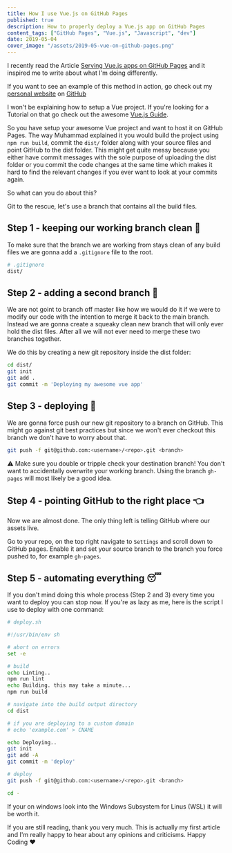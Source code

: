 ```yaml
---
title: How I use Vue.js on GitHub Pages
published: true
description: How to properly deploy a Vue.js app on GitHub Pages
content_tags: ["GitHub Pages", "Vue.js", "Javascript", "dev"]
date: 2019-05-04
cover_image: "/assets/2019-05-vue-on-github-pages.png"
---
```


I recently read the Article [Serving Vue.js apps on GitHub Pages](https://blog.usmanity.com/serving-vue-js-apps-on-github-pages/) and it inspired me to write about what I'm doing differently.

If you want to see an example of this method in action, go check out my [personal website](https://tiimb.work) on [GitHub](https://github.com/Tiim/Tiim.github.io)

I won't be explaining how to setup a Vue project. If you're looking for a Tutorial on that go check out the awesome [Vue.js Guide](https://vuejs.org/v2/guide/).

So you have setup your awesome Vue project and want to host it on GitHub Pages. The way Muhammad explained it you would build the project using `npm run build`, commit the `dist/` folder along with your source files and point GitHub to the dist folder. This might get quite messy because you either have commit messages with the sole purpose of uploading the dist folder or you commit the code changes at the same time which makes it hard to find the relevant changes if you ever want to look at your commits again.

So what can you do about this?

Git to the rescue, let's use a branch that contains all the build files.

## Step 1 - keeping our working branch clean 🛀

To make sure that the branch we are working from stays clean of any build files we are gonna add a `.gitignore` file to the root.

```sh
# .gitignore
dist/
```

## Step 2 - adding a second branch 🌳

We are not goint to branch off master like how we would do it if we were to modify our code with the intention to merge it back to the main branch. Instead we are gonna create a squeaky clean new branch that will only ever hold the dist files. After all we will not ever need to merge these two branches together.

We do this by creating a new git repository inside the dist folder:

```sh
cd dist/
git init
git add .
git commit -m 'Deploying my awesome vue app'
```

## Step 3 - deploying 🚚

We are gonna force push our new git repository to a branch on GitHub. This might go against git best practices but since we won't ever checkout this branch we don't have to worry about that.

```sh
git push -f git@github.com:<username>/<repo>.git <branch>
```

⚠️ Make sure you double or tripple check your destination branch! You don't want to accidentally overwrite your working branch. Using the branch `gh-pages` will most likely be a good idea.

## Step 4 - pointing GitHub to the right place 👈

Now we are almost done. The only thing left is telling GitHub where our assets live.

Go to your repo, on the top right navigate to `Settings` and scroll down to GitHub pages. Enable it and set your source branch to the branch you force pushed to, for example `gh-pages`.

## Step 5 - automating everything 😴

If you don't mind doing this whole process (Step 2 and 3) every time you want to deploy you can stop now. If you're as lazy as me, here is the script I use to deploy with one command:

```sh
# deploy.sh

#!/usr/bin/env sh

# abort on errors
set -e

# build
echo Linting..
npm run lint
echo Building. this may take a minute...
npm run build

# navigate into the build output directory
cd dist

# if you are deploying to a custom domain
# echo 'example.com' > CNAME

echo Deploying..
git init
git add -A
git commit -m 'deploy'

# deploy
git push -f git@github.com:<username>/<repo>.git <branch>

cd -

```

If your on windows look into the Windows Subsystem for Linus (WSL) it will be worth it.

If you are still reading, thank you very much. This is actually my first article and I'm really happy to hear about any opinions and criticisms.
Happy Coding ♥
